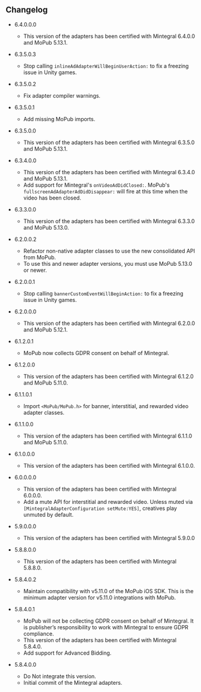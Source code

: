 ## Changelog
* 6.4.0.0.0
   * This version of the adapters has been certified with Mintegral 6.4.0.0 and MoPub 5.13.1.
    
* 6.3.5.0.3
   * Stop calling `inlineAdAdapterWillBeginUserAction:` to fix a freezing issue in Unity games.
   
 * 6.3.5.0.2
    * Fix adapter compiler warnings.

 * 6.3.5.0.1
    * Add missing MoPub imports.

 * 6.3.5.0.0
    * This version of the adapters has been certified with Mintegral 6.3.5.0 and MoPub 5.13.1.

 * 6.3.4.0.0
    * This version of the adapters has been certified with Mintegral 6.3.4.0 and MoPub 5.13.1.
    * Add support for Mintegral's `onVideoAdDidClosed:`. MoPub's `fullscreenAdAdapterAdDidDisappear:` will fire at this time when the video has been closed.

 * 6.3.3.0.0
    * This version of the adapters has been certified with Mintegral 6.3.3.0 and MoPub 5.13.0.

 * 6.2.0.0.2
    * Refactor non-native adapter classes to use the new consolidated API from MoPub.
    * To use this and newer adapter versions, you must use MoPub 5.13.0 or newer.

 * 6.2.0.0.1
    * Stop calling `bannerCustomEventWillBeginAction:` to fix a freezing issue in Unity games.

 * 6.2.0.0.0
    * This version of the adapters has been certified with Mintegral 6.2.0.0 and MoPub 5.12.1.

 * 6.1.2.0.1
    * MoPub now collects GDPR consent on behalf of Mintegral.

 * 6.1.2.0.0
    * This version of the adapters has been certified with Mintegral 6.1.2.0 and MoPub 5.11.0.

 * 6.1.1.0.1
    * Import `<MoPub/MoPub.h>` for banner, interstitial, and rewarded video adapter classes. 

 * 6.1.1.0.0
    * This version of the adapters has been certified with Mintegral 6.1.1.0 and MoPub 5.11.0.

 * 6.1.0.0.0
    * This version of the adapters has been certified with Mintegral 6.1.0.0.

 * 6.0.0.0.0
    * This version of the adapters has been certified with Mintegral 6.0.0.0.
    * Add a mute API for interstitial and rewarded video. Unless muted via `[MintegralAdapterConfiguration setMute:YES]`, creatives play unmuted by default. 

 * 5.9.0.0.0
    * This version of the adapters has been certified with Mintegral 5.9.0.0 

 * 5.8.8.0.0
    * This version of the adapters has been certified with Mintegral 5.8.8.0. 

 * 5.8.4.0.2
    * Maintain compatibility with v5.11.0 of the MoPub iOS SDK. This is the minimum adapter version for v5.11.0 integrations with MoPub. 

 * 5.8.4.0.1
    * MoPub will not be collecting GDPR consent on behalf of Mintegral. It is publisher’s responsibility to work with Mintegral to ensure GDPR compliance.
    * This version of the adapters has been certified with Mintegral 5.8.4.0.
    * Add support for Advanced Bidding.

 * 5.8.4.0.0
    * Do Not integrate this version.
    * Initial commit of the Mintegral adapters.
